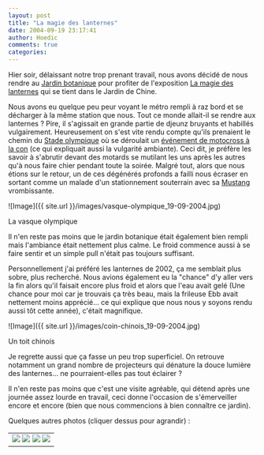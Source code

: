 ```yaml
---
layout: post
title: "La magie des lanternes"
date: 2004-09-19 23:17:41
author: Hoedic
comments: true
categories: 
---
```



Hier soir, délaissant notre trop prenant travail, nous avons décidé de nous rendre au [Jardin botanique](http://www2.ville.montreal.qc.ca/jardin/jardin.htm) pour profiter de l'exposition [La magie des lanternes](http://www2.ville.montreal.qc.ca/jardin/propos/lanternes.htm) qui se tient dans le Jardin de Chine.

Nous avons eu quelque peu peur voyant le métro rempli à raz bord et se décharger à la même station que nous. Tout ce monde allait-il se rendre aux lanternes ? Pire, il s'agissait en grande partie de djeunz bruyants et habillés vulgairement. Heureusement on s'est vite rendu compte qu'ils prenaient le chemin du [Stade olympique](http://www.rio.gouv.qc.ca/index.jsp) où se déroulait un [événement de motocross à la con](http://www.montrealmotocross.com/) (ce qui expliquait aussi la vulgarité ambiante). Ceci dit, je préfère les savoir à s'abrutir devant des motards se mutilant les uns après les autres qu'à nous faire chier pendant toute la soirée. Malgré tout, alors que nous étions sur le retour, un de ces dégénérés profonds a failli nous écraser en sortant comme un malade d'un stationnement souterrain avec sa [Mustang](http://www.fordvehicles.com/cars/mustang/index.asp) vrombissante.

![Image]({{ site.url }}/images/vasque-olympique_19-09-2004.jpg)
<div class="photoattrib">La vasque olympique</div>



Il n'en reste pas moins que le jardin botanique était également bien rempli mais l'ambiance était nettement plus calme. Le froid commence aussi à se faire sentir et un simple pull n'était pas toujours suffisant.

Personnellement j'ai préféré les lanternes de 2002, ça me semblait plus sobre, plus recherché. Nous avions également eu la "chance" d'y aller vers la fin alors qu'il faisait encore plus froid et alors que l'eau avait gelé (Une chance pour moi car je trouvais ça très beau, mais la frileuse Ebb avait nettement moins apprécié... ce qui explique que nous nous y soyons rendu aussi tôt cette année), c'était magnifique.

![Image]({{ site.url }}/images/coin-chinois_19-09-2004.jpg)
<div class="photoattrib">Un toit chinois</div>



Je regrette aussi que ça fasse un peu trop superficiel. On retrouve notamment un grand nombre de projecteurs qui dénature la douce lumière des lanternes... ne pourraient-elles pas tout éclairer ?

Il n'en reste pas moins que c'est une visite agréable, qui détend après une journée assez lourde en travail, ceci donne l'occasion de s'émerveiller encore et encore (bien que nous commencions à bien connaître ce jardin).

Quelques autres photos (cliquer dessus pour agrandir) :
<table align="center">
<tr><td>
<a href="http://flickr.com/photos/hoedic/486381/" target="images"><img border="0" src="http://flickr.com/photos/486381_4a279df50f_t.jpg"></a> 
<a href="http://flickr.com/photos/hoedic/494283/" target="images"><img border="0" src="http://flickr.com/photos/494283_001b8db64e_t.jpg"></a> 
<a href="http://flickr.com/photos/hoedic/494286/" target="images"><img border="0" src="http://flickr.com/photos/494286_b4b03d9c57_t.jpg"></a> 
<a href="http://flickr.com/photos/hoedic/494288/" target="images"><img border="0" src="http://flickr.com/photos/494288_c800a5236f_t_d.jpg"></a>
</td></tr></table>
